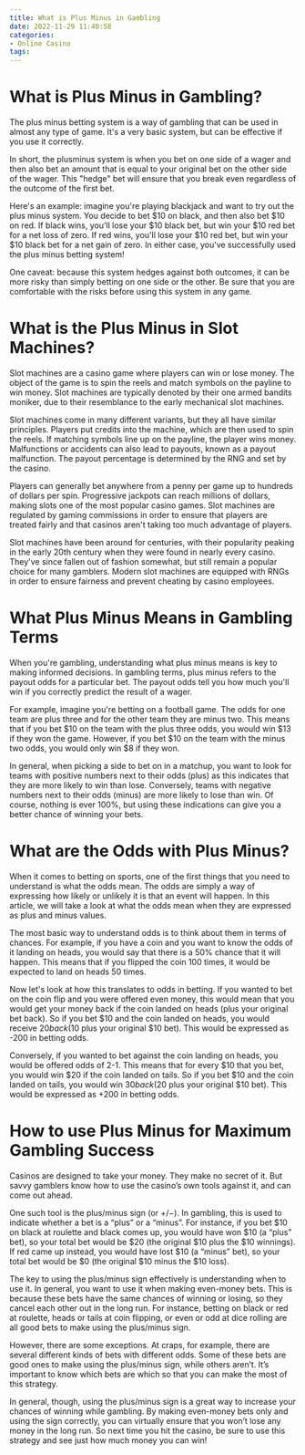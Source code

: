 ```yaml
---
title: What is Plus Minus in Gambling 
date: 2022-11-29 11:40:58
categories:
- Online Casino
tags:
---
```



#  What is Plus Minus in Gambling? 

The plus minus betting system is a way of gambling that can be used in almost any type of game.  It's a very basic system, but can be effective if you use it correctly.

In short, the plusminus system is when you bet on one side of a wager and then also bet an amount that is equal to your original bet on the other side of the wager. This "hedge" bet will ensure that you break even regardless of the outcome of the first bet.

Here's an example: imagine you're playing blackjack and want to try out the plus minus system. You decide to bet $10 on black, and then also bet $10 on red. If black wins, you'll lose your $10 black bet, but win your $10 red bet for a net loss of zero. If red wins, you'll lose your $10 red bet, but win your $10 black bet for a net gain of zero. In either case, you've successfully used the plus minus betting system!

One caveat: because this system hedges against both outcomes, it can be more risky than simply betting on one side or the other. Be sure that you are comfortable with the risks before using this system in any game.

#  What is the Plus Minus in Slot Machines? 

Slot machines are a casino game where players can win or lose money. The object of the game is to spin the reels and match symbols on the payline to win money. Slot machines are typically denoted by their one armed bandits moniker, due to their resemblance to the early mechanical slot machines.

Slot machines come in many different variants, but they all have similar principles. Players put credits into the machine, which are then used to spin the reels. If matching symbols line up on the payline, the player wins money. Malfunctions or accidents can also lead to payouts, known as a payout malfunction. The payout percentage is determined by the RNG and set by the casino.

Players can generally bet anywhere from a penny per game up to hundreds of dollars per spin. Progressive jackpots can reach millions of dollars, making slots one of the most popular casino games. Slot machines are regulated by gaming commissions in order to ensure that players are treated fairly and that casinos aren't taking too much advantage of players.

Slot machines have been around for centuries, with their popularity peaking in the early 20th century when they were found in nearly every casino. They've since fallen out of fashion somewhat, but still remain a popular choice for many gamblers. Modern slot machines are equipped with RNGs in order to ensure fairness and prevent cheating by casino employees.

#  What Plus Minus Means in Gambling Terms 

When you're gambling, understanding what plus minus means is key to making informed decisions. In gambling terms, plus minus refers to the payout odds for a particular bet. The payout odds tell you how much you'll win if you correctly predict the result of a wager.

For example, imagine you're betting on a football game. The odds for one team are plus three and for the other team they are minus two. This means that if you bet $10 on the team with the plus three odds, you would win $13 if they won the game. However, if you bet $10 on the team with the minus two odds, you would only win $8 if they won.

In general, when picking a side to bet on in a matchup, you want to look for teams with positive numbers next to their odds (plus) as this indicates that they are more likely to win than lose. Conversely, teams with negative numbers next to their odds (minus) are more likely to lose than win. Of course, nothing is ever 100%, but using these indications can give you a better chance of winning your bets.

#  What are the Odds with Plus Minus? 

When it comes to betting on sports, one of the first things that you need to understand is what the odds mean. The odds are simply a way of expressing how likely or unlikely it is that an event will happen. In this article, we will take a look at what the odds mean when they are expressed as plus and minus values.

The most basic way to understand odds is to think about them in terms of chances. For example, if you have a coin and you want to know the odds of it landing on heads, you would say that there is a 50% chance that it will happen. This means that if you flipped the coin 100 times, it would be expected to land on heads 50 times.

Now let's look at how this translates to odds in betting. If you wanted to bet on the coin flip and you were offered even money, this would mean that you would get your money back if the coin landed on heads (plus your original bet back). So if you bet $10 and the coin landed on heads, you would receive $20 back ($10 plus your original $10 bet). This would be expressed as -200 in betting odds.

Conversely, if you wanted to bet against the coin landing on heads, you would be offered odds of 2-1. This means that for every $10 that you bet, you would win $20 if the coin landed on tails. So if you bet $10 and the coin landed on tails, you would win $30 back ($20 plus your original $10 bet). This would be expressed as +200 in betting odds.

#  How to use Plus Minus for Maximum Gambling Success

Casinos are designed to take your money. They make no secret of it. But savvy gamblers know how to use the casino’s own tools against it, and can come out ahead.

One such tool is the plus/minus sign (or +/−). In gambling, this is used to indicate whether a bet is a “plus” or a “minus”. For instance, if you bet $10 on black at roulette and black comes up, you would have won $10 (a “plus” bet), so your total bet would be $20 (the original $10 plus the $10 winnings). If red came up instead, you would have lost $10 (a “minus” bet), so your total bet would be $0 (the original $10 minus the $10 loss).

The key to using the plus/minus sign effectively is understanding when to use it. In general, you want to use it when making even-money bets. This is because these bets have the same chances of winning or losing, so they cancel each other out in the long run. For instance, betting on black or red at roulette, heads or tails at coin flipping, or even or odd at dice rolling are all good bets to make using the plus/minus sign.

However, there are some exceptions. At craps, for example, there are several different kinds of bets with different odds. Some of these bets are good ones to make using the plus/minus sign, while others aren’t. It’s important to know which bets are which so that you can make the most of this strategy.

In general, though, using the plus/minus sign is a great way to increase your chances of winning while gambling. By making even-money bets only and using the sign correctly, you can virtually ensure that you won’t lose any money in the long run. So next time you hit the casino, be sure to use this strategy and see just how much money you can win!